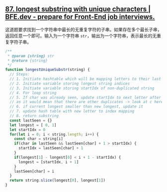 ## [87. longest substring with unique characters | BFE.dev - prepare for Front-End job interviews.](https://bigfrontend.dev/problem/longest-substring-with-unique-characters)

这道题要求找到一个字符串中最长的无重复字符的子串。如果存在多个最长子串，返回任意一个即可。输入为一个字符串 `str`，输出为一个字符串，表示最长的无重复字符子串。

<audio src="C:\Users\10691\Downloads\这道题要求找到一个字符串中最长.mp3"></audio>

```js
/**
 * @param {string} str
 * @return {string}
 */
function longestUniqueSubstr(string) {
  // Steps:
  // 1. Initiate hashtable which will be mapping letters to their last seen indices
  // 2. Initiate variable storing longest string indices
  // 3. Initiate variable storing startIdx of non-duplicated string
  // 4. For loop string
  // 5. If char was already seen, update startIdx to next letter after last seen to exclude it, can't be lower index than current startIndex 
  // as it would mean that there are other duplicates -> look at c here: clementiscap
  // 6. if current longest smaller than new longest, update it
  // 7. update hash table with new letter to index mapping
  // 8. return substring
  const lastSeen = {}
  let longest = [ 0, 1]
  let startIdx = 0
  for(let i = 0; i < string.length; i++) {
    const char = string[i]
    if(char in lastSeen && lastSeen[char] + 1 > startIdx) {
      startIdx = lastSeen[char] + 1
    }
    if(longest[1] - longest[0] < i + 1 - startIdx) {
      longest = [startIdx, i + 1]
    }
    lastSeen[char] = i
  }
  return string.slice(longest[0], longest[1])
}
```

<audio src="C:\Users\10691\Downloads\解决方案使用滑动窗口和哈希表的.mp3"></audio>